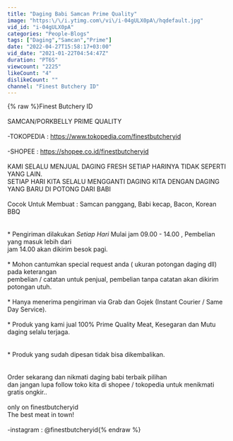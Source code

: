 ```yaml
---
title: "Daging Babi Samcan Prime Quality"
image: "https:\/\/i.ytimg.com\/vi\/i-04gULX0pA\/hqdefault.jpg"
vid_id: "i-04gULX0pA"
categories: "People-Blogs"
tags: ["Daging","Samcan","Prime"]
date: "2022-04-27T15:58:17+03:00"
vid_date: "2021-01-22T04:54:47Z"
duration: "PT6S"
viewcount: "2225"
likeCount: "4"
dislikeCount: ""
channel: "Finest Butchery ID"
---
```

{% raw %}Finest Butchery ID<br /><br />SAMCAN/PORKBELLY PRIME QUALITY <br /><br />-TOKOPEDIA : <a rel="nofollow" target="blank" href="https://www.tokopedia.com/finestbutcheryid">https://www.tokopedia.com/finestbutcheryid</a><br /><br />-SHOPEE : <a rel="nofollow" target="blank" href="https://shopee.co.id/finestbutcheryid">https://shopee.co.id/finestbutcheryid</a><br /><br />KAMI SELALU MENJUAL DAGING FRESH SETIAP HARINYA TIDAK SEPERTI YANG LAIN.<br />SETIAP HARI KITA SELALU MENGGANTI DAGING KITA DENGAN DAGING YANG BARU DI POTONG DARI BABI<br /><br />Cocok Untuk Membuat : Samcan panggang, Babi kecap, Bacon, Korean BBQ<br /><br /><br />* Pengiriman dilakukan *Setiap Hari* Mulai jam 09.00 - 14.00 , Pembelian yang masuk lebih dari <br />   jam 14.00 akan dikirim besok pagi.<br /><br />* Mohon cantumkan special request anda ( ukuran potongan daging dll) pada keterangan <br />   pembelian / catatan untuk penjual, pembelian tanpa catatan akan dikirim potongan utuh.<br /><br />* Hanya menerima pengiriman via Grab dan Gojek (Instant Courier / Same Day Service).<br /><br />* Produk yang kami jual 100% Prime Quality Meat, Kesegaran dan Mutu daging selalu terjaga.<br /><br /><br />* Produk yang sudah dipesan tidak bisa dikembalikan.<br /><br /><br />Order sekarang dan nikmati daging babi terbaik pilihan<br />dan jangan lupa follow toko kita di shopee / tokopedia untuk menikmati gratis ongkir..<br /><br />only on finestbutcheryid<br />The best meat in town!<br /><br />-instagram : @finestbutcheryid{% endraw %}
